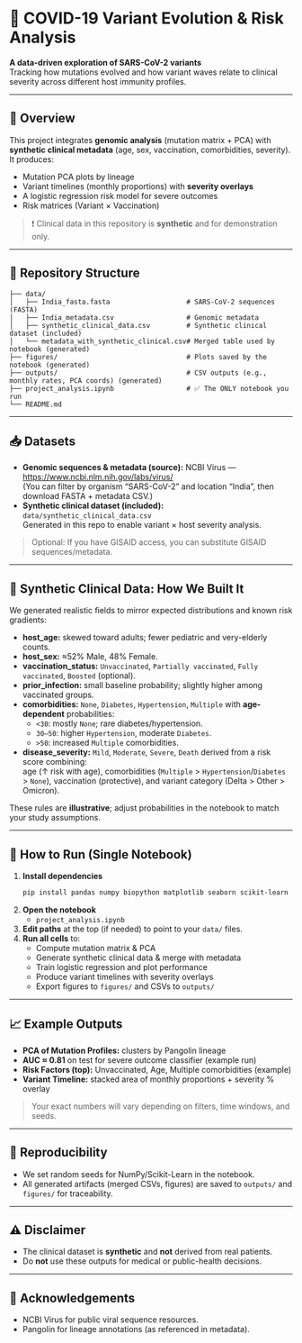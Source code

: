 # 🧬 COVID-19 Variant Evolution & Risk Analysis

**A data-driven exploration of SARS-CoV-2 variants**  
Tracking how mutations evolved and how variant waves relate to clinical severity across different host immunity profiles.

---

## 📌 Overview
This project integrates **genomic analysis** (mutation matrix + PCA) with **synthetic clinical metadata** (age, sex, vaccination, comorbidities, severity).  
It produces:
- Mutation PCA plots by lineage
- Variant timelines (monthly proportions) with **severity overlays**
- A logistic regression risk model for severe outcomes
- Risk matrices (Variant × Vaccination)

> :exclamation: Clinical data in this repository is **synthetic** and for demonstration only.

---

## 📂 Repository Structure
```plaintext
├── data/
│   ├── India_fasta.fasta                   # SARS-CoV-2 sequences (FASTA)
│   ├── India_metadata.csv                  # Genomic metadata
│   ├── synthetic_clinical_data.csv         # Synthetic clinical dataset (included)
│   └── metadata_with_synthetic_clinical.csv# Merged table used by notebook (generated)
├── figures/                                # Plots saved by the notebook (generated)
├── outputs/                                # CSV outputs (e.g., monthly rates, PCA coords) (generated)
├── project_analysis.ipynb                  # ✅ The ONLY notebook you run
└── README.md
```


---

## :inbox_tray: Datasets
- **Genomic sequences & metadata (source):** NCBI Virus — https://www.ncbi.nlm.nih.gov/labs/virus/  
  (You can filter by organism “SARS-CoV-2” and location “India”, then download FASTA + metadata CSV.)
- **Synthetic clinical dataset (included):** `data/synthetic_clinical_data.csv`  
  Generated in this repo to enable variant × host severity analysis.

> Optional: If you have GISAID access, you can substitute GISAID sequences/metadata.

---

## :microscope: Synthetic Clinical Data: How We Built It
We generated realistic fields to mirror expected distributions and known risk gradients:
- **host_age:** skewed toward adults; fewer pediatric and very-elderly counts.
- **host_sex:** ≈52% Male, 48% Female.
- **vaccination_status:** `Unvaccinated`, `Partially vaccinated`, `Fully vaccinated`, `Boosted` (optional).
- **prior_infection:** small baseline probability; slightly higher among vaccinated groups.
- **comorbidities:** `None`, `Diabetes`, `Hypertension`, `Multiple` with **age-dependent** probabilities:  
  - `<30`: mostly `None`; rare diabetes/hypertension.  
  - `30–50`: higher `Hypertension`, moderate `Diabetes`.  
  - `>50`: increased `Multiple` comorbidities.
- **disease_severity:** `Mild`, `Moderate`, `Severe`, `Death` derived from a risk score combining:  
  age (↑ risk with age), comorbidities (`Multiple` > `Hypertension`/`Diabetes` > `None`), vaccination (protective), and variant category (Delta > Other > Omicron).

These rules are **illustrative**; adjust probabilities in the notebook to match your study assumptions.

---

## 🚀 How to Run (Single Notebook)
1. **Install dependencies**
   ```bash
   pip install pandas numpy biopython matplotlib seaborn scikit-learn
   ```
2. **Open the notebook**
   - `project_analysis.ipynb`
3. **Edit paths** at the top (if needed) to point to your `data/` files.
4. **Run all cells** to:
   - Compute mutation matrix & PCA  
   - Generate synthetic clinical data & merge with metadata  
   - Train logistic regression and plot performance  
   - Produce variant timelines with severity overlays  
   - Export figures to `figures/` and CSVs to `outputs/`

---

## 📈 Example Outputs
- **PCA of Mutation Profiles:** clusters by Pangolin lineage  
- **AUC ≈ 0.81** on test for severe outcome classifier (example run)  
- **Risk Factors (top):** Unvaccinated, Age, Multiple comorbidities (example)  
- **Variant Timeline:** stacked area of monthly proportions + severity % overlay

> Your exact numbers will vary depending on filters, time windows, and seeds.

---

## :repeat_one: Reproducibility
- We set random seeds for NumPy/Scikit-Learn in the notebook.
- All generated artifacts (merged CSVs, figures) are saved to `outputs/` and `figures/` for traceability.

---

## ⚠️ Disclaimer
- The clinical dataset is **synthetic** and **not** derived from real patients.  
- Do **not** use these outputs for medical or public-health decisions.

---


## 🙌 Acknowledgements
- NCBI Virus for public viral sequence resources.
- Pangolin for lineage annotations (as referenced in metadata).

